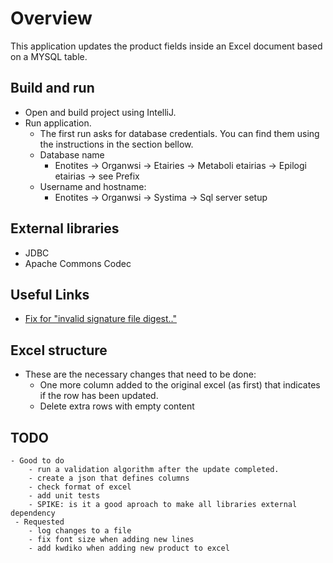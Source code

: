 # Overview
This application updates the product fields inside an Excel document based on a MYSQL table.
 
## Build and run
* Open and build project using IntelliJ.
* Run application.
    * The first run asks for database credentials. You can find them using the instructions in the section bellow.  
    * Database name
        * Enotites -> Organwsi -> Etairies -> Metaboli etairias -> Epilogi etairias -> see Prefix
    * Username and hostname:
         * Enotites -> Organwsi -> Systima -> Sql server setup

## External libraries
* JDBC
* Apache Commons Codec

## Useful Links
* [Fix for "invalid signature file digest.."](https://stackoverflow.com/questions/34855649/invalid-signature-file-digest-for-manifest-main-attributes-exception-while-tryin/34856095#34856095)

## Excel structure
* These are the necessary changes that need to be done:
    * One more column added to the original excel (as first) that indicates if the row has been updated.
    * Delete extra rows with empty content

## TODO   
    - Good to do
        - run a validation algorithm after the update completed.
        - create a json that defines columns
        - check format of excel
        - add unit tests     
        - SPIKE: is it a good aproach to make all libraries external dependency   		    
	 - Requested
        - log changes to a file
        - fix font size when adding new lines
        - add kwdiko when adding new product to excel
        
	    

